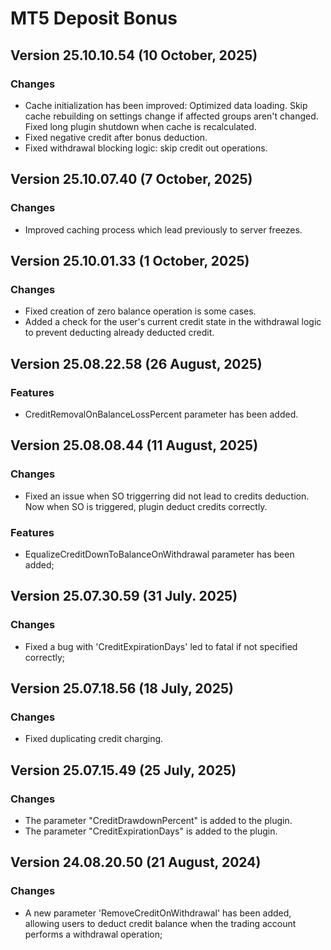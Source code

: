 # MT5 Deposit Bonus

## Version 25.10.10.54 (10 October, 2025)
### Changes
* Cache initialization has been improved:
Optimized data loading.
Skip cache rebuilding on settings change if affected groups aren't changed.
Fixed long plugin shutdown when cache is recalculated.
* Fixed negative credit after bonus deduction.
* Fixed withdrawal blocking logic: skip credit out operations.

## Version 25.10.07.40 (7 October, 2025)
### Changes
* Improved caching process which lead previously to server freezes.

## Version 25.10.01.33 (1 October, 2025)
### Changes
* Fixed creation of zero balance operation is some cases.
* Added a check for the user's current credit state in the withdrawal logic to prevent deducting already deducted credit. 

## Version 25.08.22.58 (26 August, 2025)
### Features
* CreditRemovalOnBalanceLossPercent parameter has been added.

## Version 25.08.08.44 (11 August, 2025)
### Changes
* Fixed an issue when SO triggerring did not lead to credits deduction. Now when SO is triggered, plugin deduct credits correctly.
### Features
* EqualizeCreditDownToBalanceOnWithdrawal parameter has been added;

## Version 25.07.30.59 (31 July. 2025)
### Changes
* Fixed a bug with 'CreditExpirationDays' led to fatal if not specified correctly;

## Version 25.07.18.56 (18 July, 2025)
### Changes
* Fixed duplicating credit charging.

## Version 25.07.15.49 (25 July, 2025)
### Changes
* The parameter "CreditDrawdownPercent" is added to the plugin.
* The parameter "CreditExpirationDays" is added to the plugin.

## Version 24.08.20.50 (21 August, 2024)
### Changes
* A new parameter 'RemoveCreditOnWithdrawal' has been added, allowing users to deduct credit balance when the trading account performs a withdrawal operation;
